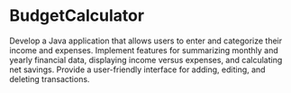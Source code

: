 # BudgetCalculator
Develop a Java application that allows users to enter and categorize their income and expenses. Implement features for summarizing monthly and yearly financial data, displaying income versus expenses, and calculating net savings. Provide a user-friendly interface for adding, editing, and deleting transactions.
